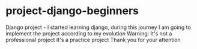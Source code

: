 # project-django-beginners
Django project - I started learning django, during this journey I am going to implement the project according to my evolution
Warning: It's not a professional project
         It's a practice project
Thank you for your attention 
